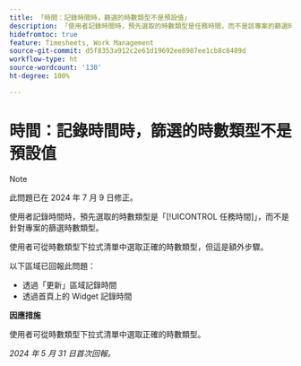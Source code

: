 ```yaml
---
title: 「時間：記錄時間時，篩選的時數類型不是預設值」
description: 「使用者記錄時間時，預先選取的時數類型是任務時間，而不是該專案的篩選時數類型。」
hidefromtoc: true
feature: Timesheets, Work Management
source-git-commit: d5f8353a912c2e61d19692ee8987ee1cb8c8489d
workflow-type: ht
source-wordcount: '130'
ht-degree: 100%

---
```



# 時間：記錄時間時，篩選的時數類型不是預設值

>[!NOTE]
>
>此問題已在 2024 年 7 月 9 日修正。

使用者記錄時間時，預先選取的時數類型是「[!UICONTROL 任務時間]」，而不是針對專案的篩選時數類型。

使用者可從時數類型下拉式清單中選取正確的時數類型，但這是額外步驟。

以下區域已回報此問題：

* 透過「更新」區域記錄時間
* 透過首頁上的 Widget 記錄時間

**因應措施**

使用者可從時數類型下拉式清單中選取正確的時數類型。

_2024 年 5 月 31 日首次回報。_
